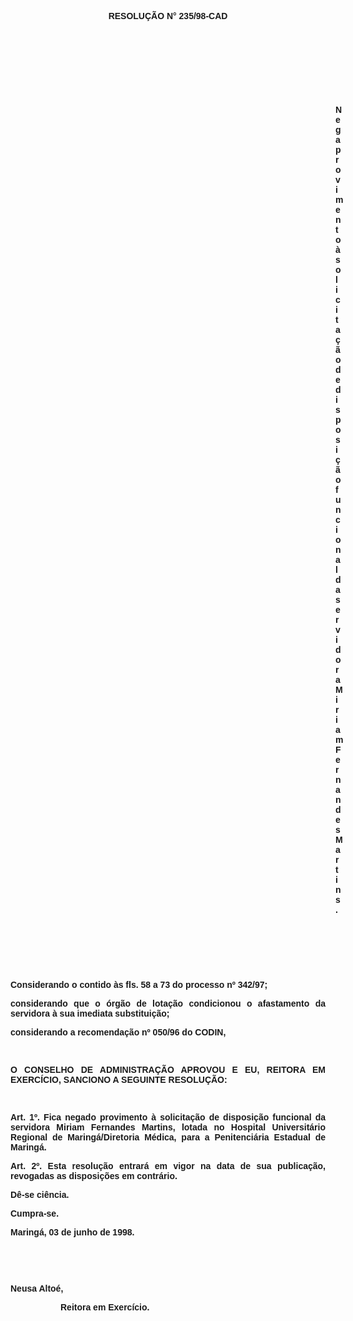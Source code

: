 <BODY>

<B><FONT FACE="Arial"><P ALIGN="CENTER"></P>
<P ALIGN="CENTER">RESOLU&Ccedil;&Atilde;O  N° 235/98-CAD</P>
<P ALIGN="JUSTIFY"></P>
<P ALIGN="JUSTIFY">&nbsp;</P>
<P ALIGN="JUSTIFY">&nbsp;</P>
<P ALIGN="JUSTIFY">&nbsp;</P>
<P ALIGN="JUSTIFY">&nbsp;</P><DIR>
<DIR>
<DIR>
<DIR>
<DIR>
<DIR>
<DIR>
<DIR>
<DIR>
<DIR>
<DIR>
<DIR>
<DIR>

<P ALIGN="JUSTIFY">Nega provimento &agrave; solicita&ccedil;&atilde;o de disposi&ccedil;&atilde;o funcional da servidora Miriam Fernandes Martins.</P>
<P ALIGN="JUSTIFY"></P>
<P ALIGN="JUSTIFY">&nbsp;</P>
</B><P ALIGN="JUSTIFY">&nbsp;</P>
<P ALIGN="JUSTIFY">&nbsp;</P></DIR>
</DIR>
</DIR>
</DIR>
</DIR>
</DIR>
</DIR>
</DIR>
</DIR>
</DIR>
</DIR>
</DIR>
</DIR>

<P ALIGN="JUSTIFY">&#9;Considerando o contido &agrave;s fls. 58 a 73 do <B>processo nº 342/97</B>;</P>
<P ALIGN="JUSTIFY">&#9;considerando que o &oacute;rg&atilde;o de lota&ccedil;&atilde;o condicionou o afastamento da servidora &agrave; sua imediata substitui&ccedil;&atilde;o;</P>
<P ALIGN="JUSTIFY">&#9;considerando a recomenda&ccedil;&atilde;o nº 050/96 do CODIN,</P>
<B><P ALIGN="JUSTIFY"></P>
</B><P ALIGN="JUSTIFY">&nbsp;</P>
<B><P ALIGN="JUSTIFY">O CONSELHO DE ADMINISTRA&Ccedil;&Atilde;O APROVOU E EU, REITORA EM EXERC&Iacute;CIO, SANCIONO A SEGUINTE RESOLU&Ccedil;&Atilde;O:</P>
<P ALIGN="JUSTIFY"></P>
<P ALIGN="JUSTIFY">&nbsp;</P>
<P ALIGN="JUSTIFY">&#9;Art. 1º. </B>Fica negado provimento &agrave; solicita&ccedil;&atilde;o de disposi&ccedil;&atilde;o funcional da servidora <B>Miriam Fernandes Martins</B>, lotada no Hospital Universit&aacute;rio Regional de Maring&aacute;/Diretoria M&eacute;dica, para a Penitenci&aacute;ria Estadual de Maring&aacute;.</P>
<P ALIGN="JUSTIFY">&#9;<B>Art. 2º.</B> Esta resolu&ccedil;&atilde;o entrar&aacute; em vigor na data de sua publica&ccedil;&atilde;o, revogadas as disposi&ccedil;&otilde;es em contr&aacute;rio.</P>
<P ALIGN="JUSTIFY">&#9;D&ecirc;-se ci&ecirc;ncia.</P>
<P ALIGN="JUSTIFY">&#9;Cumpra-se.</P>
<P ALIGN="JUSTIFY"></P>
<P ALIGN="JUSTIFY">&#9;&#9;&#9;&#9;&#9;&#9;Maring&aacute;, 03 de junho de 1998.</P>
<P ALIGN="JUSTIFY"></P>
<P ALIGN="JUSTIFY">&nbsp;</P>
<P ALIGN="JUSTIFY">&nbsp;</P>
<P ALIGN="JUSTIFY">&#9;&#9;&#9;&#9;&#9;&#9;Neusa Alto&eacute;,</P><DIR>
<DIR>

<P ALIGN="JUSTIFY">&#9;&#9;&#9;&#9;<B>Reitora em Exerc&iacute;cio.</P>
</B><P ALIGN="JUSTIFY"></P></DIR>
</DIR>
</FONT></BODY>

